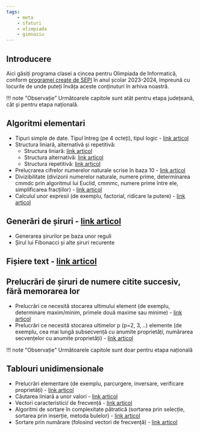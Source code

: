 ```yaml
---
tags:
    - meta
    - sfaturi
    - olimpiada
    - gimnaziu
---
```



## Introducere

Aici găsiți programa clasei a cincea pentru Olimpiada de Informatică, conform
[programei create de
SEPI](https://sepi.ro/assets/upload-file/oni2024/Programa%20pentru%20olimpiada%20de%20informatica_gimnaziu%20si%20liceu.pdf)
în anul școlar 2023-2024, împreună cu locurile de unde puteți învăța aceste
conținuturi în arhiva noastră.

!!! note "Observație"
    Următoarele capitole sunt atât pentru etapa județeană, cât și pentru etapa
    națională.

## Algoritmi elementari

- Tipuri simple de date. Tipul întreg (pe 4 octeți), tipul logic - [link
  articol](../cppintro/data-types/?h=dat#tipuri-de-date-ce-pastreaza-numere-intregi)
- Structura liniară, alternativă și repetitivă:
  - Structura liniară: [link
    articol](../cppintro/basic-math.md)
  - Structura alternativă: [link
    articol](../cppintro/conditions-if.md)
  - Structura repetitivă: [link articol](../cppintro/loops.md)
- Prelucrarea cifrelor numerelor naturale scrise în baza 10 - [link
  articol](../usor/digits-manipulation.md)
- Divizibilitate (divizorii numerelor naturale, numere prime, determinarea cmmdc
  prin algoritmul lui Euclid, cmmmc, numere prime între ele, simplificarea
  fracțiilor) - [link articol](../usor/divisibility.md)
- Calculul unor expresii (de exemplu, factorial, ridicare la putere) - [link
  articol](../cppintro/basic-math.md)

## Generări de șiruri - [link articol](../usor/generarea-sirurilor.md)

- Generarea șirurilor pe baza unor reguli
- Șirul lui Fibonacci și alte șiruri recurente

## Fișiere text - [link articol](../cppintro/input-output.md#citirea-si-afisarea-folosind-fisiere)

## Prelucrări de șiruri de numere citite succesiv, fără memorarea lor

- Prelucrări ce necesită stocarea ultimului element (de exemplu, determinare
  maxim/minim, primele două maxime sau minime) - [link
  articol](../cppintro/loops.md)
- Prelucrări ce necesită stocarea ultimelor p (p=2, 3, ..) elemente (de exemplu,
  cea mai lungă subsecvență cu anumite proprietăți, numărarea secvențelor cu
  anumite proprietăți) - [link articol](../cppintro/loops.md)

!!! note "Observație"
    Următoarele capitole sunt doar pentru etapa națională

## Tablouri unidimensionale

- Prelucrări elementare (de exemplu, parcurgere, inversare, verificare
  proprietăți) - [link articol](../cppintro/arrays.md)
- Căutarea liniară a unor valori - [link
  articol](../cppintro/arrays.md)
- Vectori caracteristici/ de frecvență - [link
  articol](../usor/frequency-arrays.md)
- Algoritmi de sortare în complexitate pătratică (sortarea prin selecție,
  sortarea prin inserție, metoda bulelor) - [link
  articol](../usor/sorting.md#algoritmi-de-sortare-in-on2)
- Sortare prin numărare (folosind vectori de frecvență) - [link
  articol](../usor/frequency-arrays.md)
